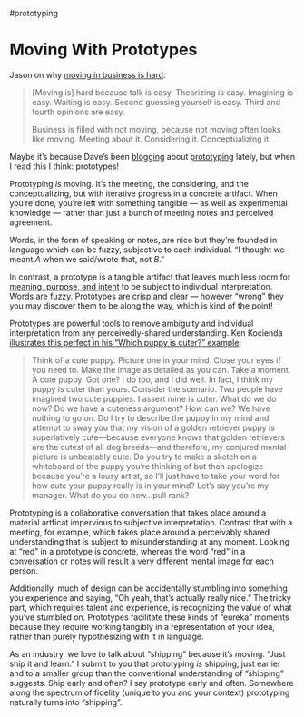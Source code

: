 #prototyping

# Moving With Prototypes

Jason on why [moving in business is hard](https://world.hey.com/jason/just-get-moving-37503f0e):

> [Moving is] hard because talk is easy. Theorizing is easy. Imagining is easy. Waiting is easy. Second guessing yourself is easy. Third and fourth opinions are easy.
>
> Business is filled with not moving, because not moving often looks like moving. Meeting about it. Considering it. Conceptualizing it. 

Maybe it’s because Dave’s been [blogging](https://daverupert.com/2022/09/prototyping-to-learn/) about [prototyping](https://daverupert.com/2022/09/30-minute-study-model/) lately, but when I read this I think: prototypes!

Prototyping _is_ moving. It’s the meeting, the considering, and the conceptualizing, but with iterative progress in a concrete artifact. When you’re done, you’re left with something tangible — as well as experimental knowledge — rather than just a bunch of meeting notes and perceived agreement.

Words, in the form of speaking or notes, are nice but they’re founded in language which can be fuzzy, subjective to each individual. “I thought we meant _A_ when we said/wrote that, not _B_.”

In contrast, a prototype is a tangible artifact that leaves much less room for [meaning, purpose, and intent](https://blog.jim-nielsen.com/2022/good-design/) to be subject to individual interpretation. Words are fuzzy. Prototypes are crisp and clear — however “wrong” they you may discover them to be along the way, which is kind of the point!

Prototypes are powerful tools to remove ambiguity and individual interpretation from any perceivedly-shared understanding. Ken Kocienda [illustrates this perfect in his “Which puppy is cuter?” example](https://blog.jim-nielsen.com/2019/the-power-of-prototypes-in-the-creative-process/):

> Think of a cute puppy. Picture one in your mind. Close your eyes if you need to. Make the image as detailed as you can. Take a moment. A cute puppy. Got one? I do too, and I did well. In fact, I think my puppy is cuter than yours. Consider the scenario. Two people have imagined two cute puppies. I assert mine is cuter. What do we do now? Do we have a cuteness argument? How can we? We have nothing to go on. Do I try to describe the puppy in my mind and attempt to sway you that my vision of a golden retriever puppy is superlatively cute—because everyone knows that golden retrievers are the cutest of all dog breeds—and therefore, my conjured mental picture is unbeatably cute. Do you try to make a sketch on a whiteboard of the puppy you’re thinking of but then apologize because you’re a lousy artist, so I’ll just have to take your word for how cute your puppy really is in your mind? Let’s say you’re my manager. What do you do now...pull rank?

Prototyping is a collaborative conversation that takes place around a material artficat impervious to subjective interpretation. Contrast that with a meeting, for example, which takes place around a perceivably shared understanding that is subject to misunderstanding at any moment. Looking at “red” in a prototype is concrete, whereas the word “red” in a conversation or notes will result a very different mental image for each person.

Additionally, much of design can be accidentally stumbling into something you experience and saying, “Oh yeah, that’s actually really nice.” The tricky part, which requires talent and experience, is recognizing the value of what you’ve stumbled on. Prototypes facilitate these kinds of “eureka” moments because they require working tangibly in a representation of your idea, rather than purely hypothesizing with it in language.

As an industry, we love to talk about “shipping” because it’s moving. “Just ship it and learn.” I submit to you that prototyping _is_ shipping, just earlier and to a smaller group than the conventional understanding of “shipping” suggests. Ship early and often? I say prototype early and often. Somewhere along the spectrum of fidelity (unique to you and your context) prototyping naturally turns into “shipping”.